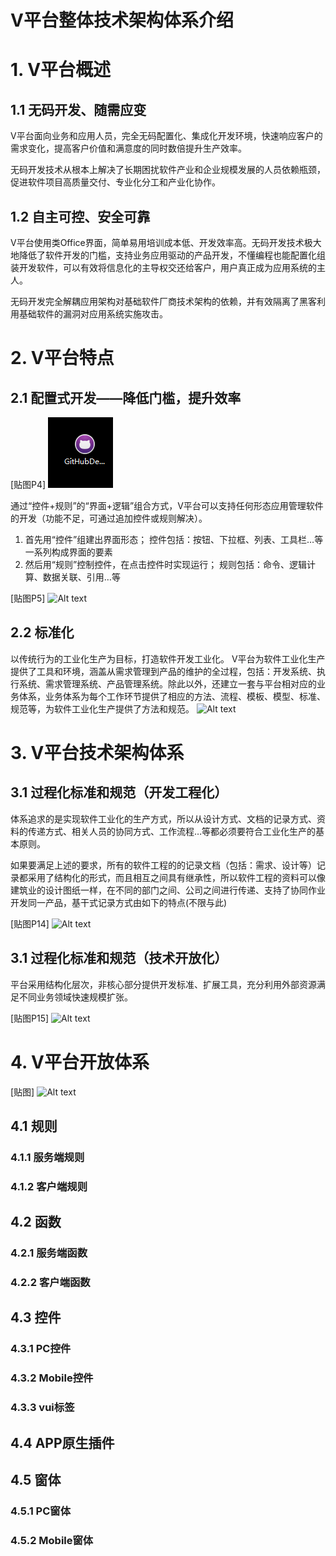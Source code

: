 # V平台整体技术架构体系介绍
# 1. V平台概述
## 1.1 无码开发、随需应变
 V平台面向业务和应用人员，完全无码配置化、集成化开发环境，快速响应客户的需求变化，提高客户价值和满意度的同时数倍提升生产效率。

无码开发技术从根本上解决了长期困扰软件产业和企业规模发展的人员依赖瓶颈，促进软件项目高质量交付、专业化分工和产业化协作。
 
## 1.2 自主可控、安全可靠
V平台使用类Office界面，简单易用培训成本低、开发效率高。无码开发技术极大地降低了软件开发的门槛，支持业务应用驱动的产品开发，不懂编程也能配置化组装开发软件，可以有效将信息化的主导权交还给客户，用户真正成为应用系统的主人。

无码开发完全解耦应用架构对基础软件厂商技术架构的依赖，并有效隔离了黑客利用基础软件的漏洞对应用系统实施攻击。

# 2. V平台特点
## 2.1 配置式开发——降低门槛，提升效率
[贴图P4]
![Alt text](https://github.com/opensource-vplatform/vplatform-docs/blob/master/images/Snipaste_2019-05-10_10-17-43.png?raw=true)

通过“控件+规则”的“界面+逻辑”组合方式，V平台可以支持任何形态应用管理软件的开发（功能不足，可通过追加控件或规则解决）。
1. 首先用“控件”组建出界面形态；        控件包括：按钮、下拉框、列表、工具栏…等一系列构成界面的要素
2. 然后用“规则”控制控件，在点击控件时实现运行；  规则包括：命令、逻辑计算、数据关联、引用…等

[贴图P5]
![Alt text](./1555897742474.png)

## 2.2 标准化
以传统行为的工业化生产为目标，打造软件开发工业化。
V平台为软件工业化生产提供了工具和环境，涵盖从需求管理到产品的维护的全过程，包括：开发系统、执行系统、需求管理系统、产品管理系统。除此以外，还建立一套与平台相对应的业务体系，业务体系为每个工作环节提供了相应的方法、流程、模板、模型、标准、规范等，为软件工业化生产提供了方法和规范。
![Alt text](./1555898908319.png)


# 3. V平台技术架构体系
## 3.1 过程化标准和规范（开发工程化）
体系追求的是实现软件工业化的生产方式，所以从设计方式、文档的记录方式、资料的传递方式、相关人员的协同方式、工作流程…等都必须要符合工业化生产的基本原则。

如果要满足上述的要求，所有的软件工程的的记录文档（包括：需求、设计等）记录都采用了结构化的形式，而且相互之间具有继承性，所以软件工程的资料可以像建筑业的设计图纸一样，在不同的部门之间、公司之间进行传递、支持了协同作业开发同一产品，基干式记录方式由如下的特点(不限与此)

[贴图P14]
![Alt text](./1555897777591.png)


## 3.1 过程化标准和规范（技术开放化）
平台采用结构化层次，非核心部分提供开发标准、扩展工具，充分利用外部资源满足不同业务领域快速规模扩张。

[贴图P15]
![Alt text](./1555897802675.png)


# 4. V平台开放体系
[贴图]
![Alt text](./1555904467915.png)


## 4.1 规则
### 4.1.1 服务端规则
### 4.1.2 客户端规则
## 4.2 函数
### 4.2.1 服务端函数
### 4.2.2 客户端函数
## 4.3 控件
### 4.3.1 PC控件
### 4.3.2 Mobile控件
### 4.3.3 vui标签
## 4.4 APP原生插件
## 4.5 窗体
### 4.5.1 PC窗体
### 4.5.2 Mobile窗体


